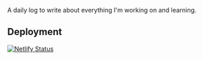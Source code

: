 A daily log to write about everything I'm working on and learning.

## Deployment

[![Netlify Status](https://api.netlify.com/api/v1/badges/c9112739-f50b-45f6-bba6-8f5f5c680edb/deploy-status)](https://app.netlify.com/sites/nifty-euclid-736fe4/deploys)

